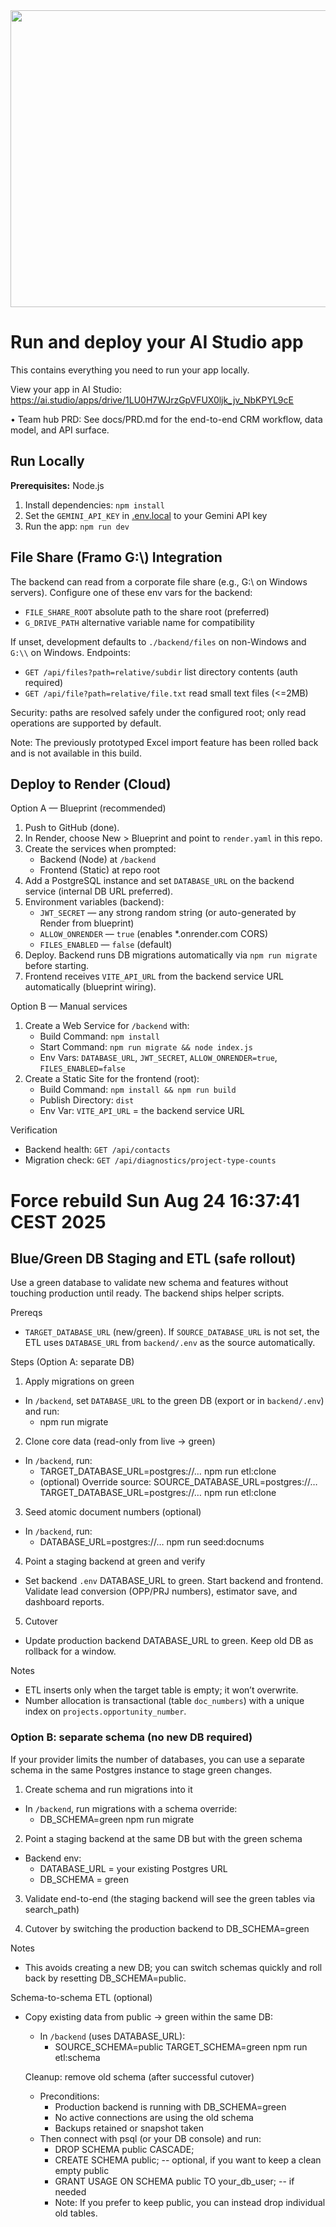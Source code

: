 <div align="center">
<img width="1200" height="475" alt="GHBanner" src="https://github.com/user-attachments/assets/0aa67016-6eaf-458a-adb2-6e31a0763ed6" />
</div>

# Run and deploy your AI Studio app

This contains everything you need to run your app locally.

View your app in AI Studio: https://ai.studio/apps/drive/1LU0H7WJrzGpVFUX0ljk_jv_NbKPYL9cE

• Team hub PRD: See docs/PRD.md for the end-to-end CRM workflow, data model, and API surface.

## Run Locally

**Prerequisites:**  Node.js

1. Install dependencies:
   `npm install`
2. Set the `GEMINI_API_KEY` in [.env.local](.env.local) to your Gemini API key
3. Run the app:
   `npm run dev`

## File Share (Framo G:\\) Integration

The backend can read from a corporate file share (e.g., G:\\ on Windows servers). Configure one of these env vars for the backend:

- `FILE_SHARE_ROOT` absolute path to the share root (preferred)
- `G_DRIVE_PATH` alternative variable name for compatibility

If unset, development defaults to `./backend/files` on non-Windows and `G:\\` on Windows. Endpoints:

- `GET /api/files?path=relative/subdir` list directory contents (auth required)
- `GET /api/file?path=relative/file.txt` read small text files (<=2MB)

Security: paths are resolved safely under the configured root; only read operations are supported by default.

Note: The previously prototyped Excel import feature has been rolled back and is not available in this build.

## Deploy to Render (Cloud)

Option A — Blueprint (recommended)

1. Push to GitHub (done).
2. In Render, choose New > Blueprint and point to `render.yaml` in this repo.
3. Create the services when prompted:
   - Backend (Node) at `/backend`
   - Frontend (Static) at repo root
4. Add a PostgreSQL instance and set `DATABASE_URL` on the backend service (internal DB URL preferred). 
5. Environment variables (backend):
   - `JWT_SECRET` — any strong random string (or auto-generated by Render from blueprint)
   - `ALLOW_ONRENDER` — `true` (enables *.onrender.com CORS)
   - `FILES_ENABLED` — `false` (default)
6. Deploy. Backend runs DB migrations automatically via `npm run migrate` before starting.
7. Frontend receives `VITE_API_URL` from the backend service URL automatically (blueprint wiring).

Option B — Manual services

1. Create a Web Service for `/backend` with:
   - Build Command: `npm install`
   - Start Command: `npm run migrate && node index.js`
   - Env Vars: `DATABASE_URL`, `JWT_SECRET`, `ALLOW_ONRENDER=true`, `FILES_ENABLED=false`
2. Create a Static Site for the frontend (root):
   - Build Command: `npm install && npm run build`
   - Publish Directory: `dist`
   - Env Var: `VITE_API_URL` = the backend service URL

Verification

- Backend health: `GET /api/contacts`
- Migration check: `GET /api/diagnostics/project-type-counts`
# Force rebuild Sun Aug 24 16:37:41 CEST 2025

## Blue/Green DB Staging and ETL (safe rollout)

Use a green database to validate new schema and features without touching production until ready. The backend ships helper scripts.

Prereqs

- `TARGET_DATABASE_URL` (new/green). If `SOURCE_DATABASE_URL` is not set, the ETL uses `DATABASE_URL` from `backend/.env` as the source automatically.

Steps (Option A: separate DB)

1) Apply migrations on green

- In `/backend`, set `DATABASE_URL` to the green DB (export or in `backend/.env`) and run:
   - npm run migrate

2) Clone core data (read-only from live → green)

- In `/backend`, run:
   - TARGET_DATABASE_URL=postgres://… npm run etl:clone
   - (optional) Override source: SOURCE_DATABASE_URL=postgres://… TARGET_DATABASE_URL=postgres://… npm run etl:clone

3) Seed atomic document numbers (optional)

- In `/backend`, run:
   - DATABASE_URL=postgres://… npm run seed:docnums

4) Point a staging backend at green and verify

- Set backend `.env` DATABASE_URL to green. Start backend and frontend. Validate lead conversion (OPP/PRJ numbers), estimator save, and dashboard reports.

5) Cutover

- Update production backend DATABASE_URL to green. Keep old DB as rollback for a window.

Notes

- ETL inserts only when the target table is empty; it won’t overwrite.
- Number allocation is transactional (table `doc_numbers`) with a unique index on `projects.opportunity_number`.

### Option B: separate schema (no new DB required)

If your provider limits the number of databases, you can use a separate schema in the same Postgres instance to stage green changes.

1) Create schema and run migrations into it

- In `/backend`, run migrations with a schema override:
   - DB_SCHEMA=green npm run migrate

2) Point a staging backend at the same DB but with the green schema

- Backend env:
   - DATABASE_URL = your existing Postgres URL
   - DB_SCHEMA = green

3) Validate end-to-end (the staging backend will see the green tables via search_path)

4) Cutover by switching the production backend to DB_SCHEMA=green

Notes

- This avoids creating a new DB; you can switch schemas quickly and roll back by resetting DB_SCHEMA=public.

Schema-to-schema ETL (optional)

- Copy existing data from public → green within the same DB:
   - In `/backend` (uses DATABASE_URL):
      - SOURCE_SCHEMA=public TARGET_SCHEMA=green npm run etl:schema

   Cleanup: remove old schema (after successful cutover)

   - Preconditions:
      - Production backend is running with DB_SCHEMA=green
      - No active connections are using the old schema
      - Backups retained or snapshot taken
   - Then connect with psql (or your DB console) and run:
      - DROP SCHEMA public CASCADE;
      - CREATE SCHEMA public; -- optional, if you want to keep a clean empty public
      - GRANT USAGE ON SCHEMA public TO your_db_user; -- if needed
      - Note: If you prefer to keep public, you can instead drop individual old tables.
